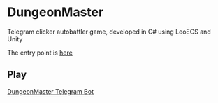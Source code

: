 # DungeonMaster
Telegram clicker autobattler game, developed in C# using LeoECS and Unity

The entry point is [here](https://github.com/ybzpp/dungeon-master-unity/blob/main/Assets/Scripts/EcsStartup.cs)

## Play
[DungeonMaster Telegram Bot](https://t.me/super_dungeon_master_game_bot/GDM)  
